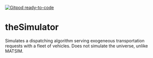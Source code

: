[![Gitpod ready-to-code](https://img.shields.io/badge/Gitpod-ready--to--code-blue?logo=gitpod)](https://gitpod.io/#https://github.com/PhysicsOfMobility/theSimulator)

# theSimulator
Simulates a dispatching algorithm serving exogeneous transportation requests with a fleet of vehicles. Does not simulate the universe, unlike MATSIM.
